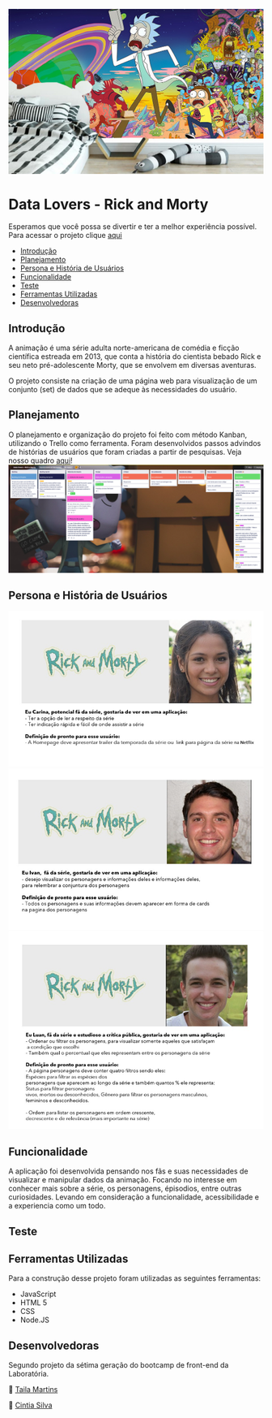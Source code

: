 ![](/ReM.jpg)

# Data Lovers - Rick and Morty


Esperamos que você possa se divertir e ter a melhor experiência possível. 
Para acessar o projeto clique [aqui]()


- [Introdução](#introdução)
- [Planejamento](#planejamento)
- [Persona e História de Usuários](#persona-e-historia-de-usuarios)
- [Funcionalidade](#funcionalidade)
- [Teste](#teste)
- [Ferramentas Utilizadas](#ferramentas-utilizadas)
- [Desenvolvedoras](#desenvolvedoras)

## Introdução

A animação é uma série adulta norte-americana de comédia e ficção científica estreada em 2013, que conta a história do cientista bebado Rick e seu neto pré-adolescente Morty, que se envolvem em diversas aventuras.

O projeto consiste na criação de uma página web para visualização de um conjunto (set) de dados que se adeque às necessidades do usuário.


## Planejamento

O planejamento e organização do projeto foi feito com método Kanban, utilizando o Trello como ferramenta. Foram desenvolvidos passos advindos de histórias de usuários que foram criadas a partir de pesquisas. Veja nosso quadro [aqui](https://trello.com/b/OzYeDH7D/data-lovers-rick-e-morty)!
![](/trello.png)

## Persona e História de Usuários
![](/Carina.png)
![](/Ivan.png)
![](/Luan.png)

## Funcionalidade

A aplicação foi desenvolvida pensando nos fãs e suas necessidades de visualizar e manipular dados da animação. Focando no interesse em conhecer mais sobre a série, os personagens, épisodios, entre outras curiosidades. Levando em consideração a funcionalidade, acessibilidade e a experiencia como um todo.

## Teste

## Ferramentas Utilizadas

Para a construção desse projeto foram utilizadas as seguintes ferramentas:

- JavaScript
- HTML 5
- CSS
- Node.JS

## Desenvolvedoras
Segundo projeto da sétima geração do bootcamp de front-end da Laboratória.

:woman: <a href=“www.github.com/TailaMartins>Taila Martins </a><br/>

:woman: <a href=“www.github.com/cintiasilv>Cintia Silva</a><br/>
